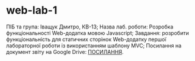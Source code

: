 # web-lab-1
ПІБ та група: Іващук Дмитро, КВ-13; Назва лаб. роботи: Розробка функціональності Web-додатка мовою Javascript; Завдання: розробити функціональність для статичних сторінок Web-додатку першої лабораторної роботи із використанням шаблону MVC; Посилання на документ звіту на Google Drive: [ПОСИЛАННЯ](https://docs.google.com/document/d/1kTNTSOvG2j3HbG9D2cXIQFfdKfJkrx27NWcKhLZrslc/edit).
